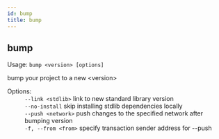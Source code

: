 ```yaml
---
id: bump
title: bump
---
```


<div class="cli-command"><h2 class="cli-title">bump</h2><p class="cli-usage">Usage: <code>bump &lt;version&gt; [options]</code></p><p>bump your project to a new &lt;version&gt;<br/></p><dl><dt><span>Options:</span></dt><dd><div><code>--link &lt;stdlib&gt;</code> link to new standard library version</div><div><code>--no-install</code> skip installing stdlib dependencies locally</div><div><code>--push &lt;network&gt;</code> push changes to the specified network after bumping version</div><div><code>-f, --from &lt;from&gt;</code> specify transaction sender address for --push</div></dd></dl></div>
